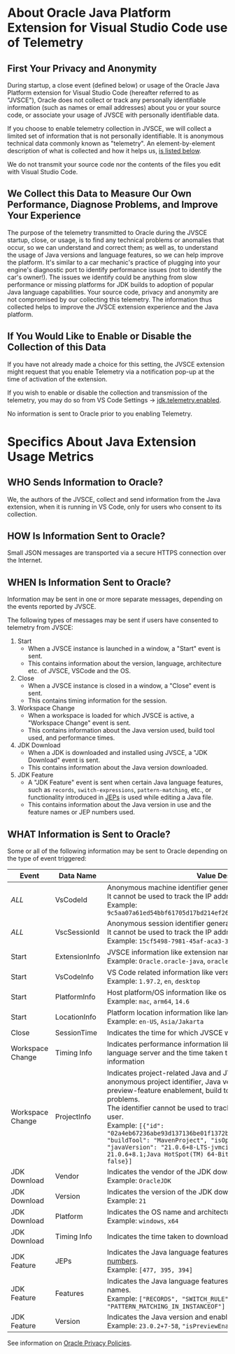 # About Oracle Java Platform Extension for Visual Studio Code use of Telemetry
## First Your Privacy and Anonymity

During startup, a close event (defined below) or usage of the Oracle Java Platform extension for Visual Studio Code (hereafter referred to as "JVSCE"), Oracle does not collect or track any personally identifiable information (such as names or email addresses) about you or your source code, or associate your usage of JVSCE with personally identifiable data.

If you choose to enable telemetry collection in JVSCE, we will collect a limited set of information that is not personally identifiable. It is anonymous technical data commonly known as "telemetry". An element-by-element description of what is collected and how it helps us, [is listed below](#specifics-about-java-extension-usage-metrics).

We do not transmit your source code nor the contents of the files you edit with Visual Studio Code.

## We Collect this Data to Measure Our Own Performance, Diagnose Problems, and Improve Your Experience
The purpose of the telemetry transmitted to Oracle during the JVSCE startup, close, or usage, is to find any technical problems or anomalies that occur, so we can understand and correct them; as well as, to understand the usage of Java versions and language features, so we can help improve the platform. It's similar to a car mechanic's practice of plugging into your engine's diagnostic port to identify performance issues (not to identify the car's owner!). The issues we identify could be anything from slow performance or missing platforms for JDK builds to adoption of popular Java language capabilities. Your source code, privacy and anonymity are not compromised by our collecting this telemetry. The information thus collected helps to improve the JVSCE extension experience and the Java platform.

## If You Would Like to Enable or Disable the Collection of this Data
If you have not already made a choice for this setting, the JVSCE extension might request that you enable Telemetry via a notification pop-up at the time of activation of the extension.

If you wish to enable or disable the collection and transmission of the telemetry, you may do so from VS Code Settings &rarr; [jdk.telemetry.enabled](vscode://settings/jdk.telemetry.enabled).

No information is sent to Oracle prior to you enabling Telemetry. 

# Specifics About Java Extension Usage Metrics
## WHO Sends Information to Oracle?
We, the authors of the JVSCE, collect and send information from the Java extension, when it is running in VS Code, only for users who consent to its collection.

## HOW Is Information Sent to Oracle?
Small JSON messages are transported via a secure HTTPS connection over the Internet.

## WHEN Is Information Sent to Oracle?
Information may be sent in one or more separate messages, depending on the events reported by JVSCE.

The following types of messages may be sent if users have consented to telemetry from JVSCE:
1. Start
    - When a JVSCE instance is launched in a window, a "Start" event is sent.
    - This contains information about the version, language, architecture etc. of JVSCE, VSCode and the OS.
2. Close
    - When a JVSCE instance is closed in a window, a "Close" event is sent.
    - This contains timing information for the session.
3. Workspace Change
    - When a workspace is loaded for which JVSCE is active, a "Workspace Change" event is sent.
    - This contains information about the Java version used, build tool used, and performance times.
4. JDK Download
    - When a JDK is downloaded and installed using JVSCE, a "JDK Download" event is sent.
    - This contains information about the Java version downloaded.
5. JDK Feature
    - A "JDK Feature" event is sent when certain Java language features, such as `records`, `switch-expressions`, `pattern-matching`, etc., or functionality introduced in [JEPs](https://openjdk.org/jeps/0) is used while editing a Java file.
    - This contains information about the Java version in use and the feature names or JEP numbers used. 

## WHAT Information is Sent to Oracle?
Some or all of the following information may be sent to Oracle depending on the type of event triggered:

| Event | Data Name      | Value Description                                            |
|-------|----------------|--------------------------------------------------------------|
| _ALL_ | VsCodeId       | Anonymous machine identifier generated by VS Code. <br>It cannot be used to track the IP address or identity of the user. <br>Example: `9c5aa07a61ed54bbf61705d17bd214ef269bbed8d5a557ba9e50658b31ffae79` |
| _ALL_ | VscSessionId   | Anonymous session identifier generated by VS Code. <br>It cannot be used to track the IP address or identity of the user. <br>Example: `15cf5498-7981-45af-aca3-34e0fa6e906c1716187959345` |
| Start | ExtensionInfo  | JVSCE information like extension name, id and version. <br>Example: `Oracle.oracle-java`, `oracle-java`, `23.1.0`   |
| Start | VsCodeInfo     | VS Code related information like version, language and host-type. <br>Example:  `1.97.2`, `en`, `desktop`  |
| Start | PlatformInfo   | Host platform/OS information like os name, architecture and version. <br>Example: `mac`, `arm64`, `14.6`  |
| Start | LocationInfo   | Platform location information like language-region and time-zone. <br>Example: `en-US`, `Asia/Jakarta`   |
| Close | SessionTime    | Indicates the time for which JVSCE was active in a session. |
| Workspace Change | Timing Info | Indicates performance information like the time taken to initialise the language server and the time taken to parse and load the project information |
| Workspace Change | ProjectInfo | Indicates project-related Java and JVSCE information like an anonymous project identifier, Java version, Java VM name, Java preview-feature enablement, build tool and whether project loading had problems. <br>The identifier cannot be used to track the IP address or identity of the user. <br>Example: `[{"id": "02a4eb67236abe93d137136be01f1372b8372e2230896932ef25267df32b4f52", "buildTool": "MavenProject", "isOpenedWithProblems": false, "javaVersion": "21.0.6+8-LTS-jvmci-23.1-b59;Oracle GraalVM 21.0.6+8.1;Java HotSpot(TM) 64-Bit Server VM", "isPreviewEnabled": false}]` |
| JDK Download  | Vendor      | Indicates the vendor of the JDK downloaded using JVSCE. <br>Example: `OracleJDK` |
| JDK Download  | Version     | Indicates the version of the JDK downloaded. <br>Example: `21` |
| JDK Download  | Platform    | Indicates the OS name and architecture of the downloaded JDK. <br>Example: `windows`, `x64` |
| JDK Download  | Timing Info | Indicates the time taken to download the JDK.           |
| JDK Feature   | JEPs        | Indicates the Java language features used as denoted by their [JEP numbers](https://openjdk.org/jeps/0). <br>Example: `[477, 395, 394]` |
| JDK Feature   | Features    | Indicates the Java language features used as denoted by their common names. <br>Example: `["RECORDS", "SWITCH_RULE", "PATTERN_MATCHING_IN_INSTANCEOF"]` |
| JDK Feature   | Version     | Indicates the Java version and enablement of Java preview-features. <br>Example: `23.0.2+7-58`, `"isPreviewEnabled": true` |

See information on [Oracle Privacy Policies](https://www.oracle.com/legal/privacy/).
